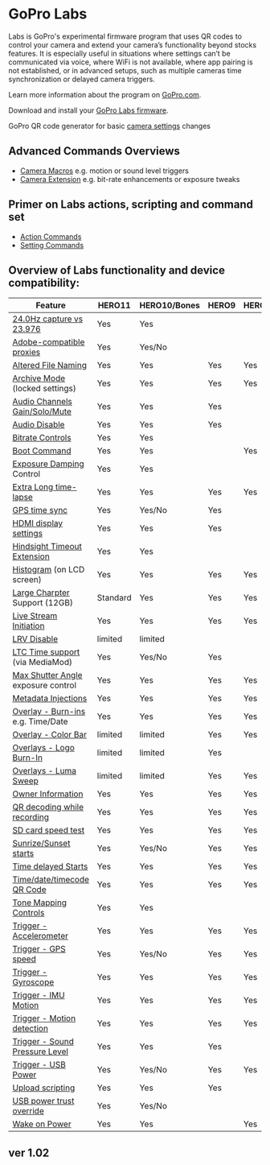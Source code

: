 # GoPro Labs

Labs is GoPro's experimental firmware program that uses QR codes to control your camera and extend your camera’s functionality beyond stocks features. It is especially useful in situations where settings can’t be communicated via voice, where WiFi is not available, where app pairing is not established, or in advanced setups, such as multiple cameras time synchronization or delayed camera triggers.

Learn more information about the program on [GoPro.com](http://www.gopro.com/labs).

Download and install your [GoPro Labs firmware](https://community.gopro.com/s/article/GoPro-Labs).

GoPro QR code generator for basic [camera settings](https://gopro.github.io/labs/control/custom) changes

## Advanced Commands Overviews

- [Camera Macros](https://gopro.github.io/labs/control) e.g. motion or sound level triggers
- [Camera Extension](https://gopro.github.io/labs/control/extensions) e.g. bit-rate enhancements or exposure tweaks

## Primer on Labs actions, scripting and command set

- [Action Commands](https://gopro.github.io/labs/control/actions)
- [Setting Commands](https://gopro.github.io/labs/control/settings)

## Overview of Labs functionality and device compatibility: 

| Feature                                               | HERO11  | HERO10/Bones  | HERO9 | HERO8 | HERO7 | MAX |
|-------------------------------------------------------|---------|---------|-------|-------|-------|-----|
| [24.0Hz capture vs 23.976](https://gopro.github.io/labs/control/extensions)        | Yes     | Yes     |       |       |       |     |
| [Adobe-compatible proxies](https://gopro.github.io/labs/control/proxies)           | Yes     | Yes/No  |       |       |       |     |
| [Altered File Naming](https://gopro.github.io/labs/control/basename)               | Yes     | Yes     | Yes   | Yes   | Yes   | Yes |
| [Archive Mode](https://gopro.github.io/labs/control/archive) (locked settings)     | Yes     | Yes     | Yes   | Yes   | Yes   | Yes |
| [Audio Channels Gain/Solo/Mute](https://gopro.github.io/labs/control/extensions)   | Yes     | Yes     | Yes   |       |       |     |
| [Audio Disable](https://gopro.github.io/labs/control/extensions)                   | Yes     | Yes     | Yes   |       |       |     |
| [Bitrate Controls](https://gopro.github.io/labs/control/extensions)                | Yes     | Yes     |       |       |       |     |
| [Boot Command](https://gopro.github.io/labs/control/extensions)                    | Yes     | Yes     |       | Yes   |       |     |
| [Exposure Damping](https://gopro.github.io/labs/control/extensions) Control        | Yes     | Yes     |       |       |       |     |
| [Extra Long time-lapse](https://gopro.github.io/labs/control/longtimelapse)        | Yes     | Yes     | Yes   | Yes   | Yes   | Yes |
| [GPS time sync](https://gopro.github.io/labs/control/gpssync)                      | Yes     | Yes/No  | Yes   |       |       |     |
| [HDMI display settings](https://gopro.github.io/labs/control/extensions)           | Yes     | Yes     | Yes   |       |       |     |
| [Hindsight Timeout Extension](https://gopro.github.io/labs/control/extensions)     | Yes     | Yes     |       |       |       |     |
| [Histogram](https://gopro.github.io/labs/control/extensions) (on LCD screen)       | Yes     | Yes     | Yes   | Yes   |       |     |
| [Large Charpter](https://gopro.github.io/labs/control/chapters) Support (12GB)     | Standard| Yes     | Yes   | Yes   |       | Yes |
| [Live Stream Initiation](https://gopro.github.io/labs/control/rtmp)                | Yes     | Yes     | Yes   | Yes   |       |     |
| [LRV Disable](https://gopro.github.io/labs/control/extensions)                     | limited | limited |       |       |       |     |
| [LTC Time support](https://gopro.github.io/labs/control/ltc) (via MediaMod)        | Yes     | Yes/No  | Yes   |       |       |     |
| [Max Shutter Angle](https://gopro.github.io/labs/control/maxshut) exposure control | Yes     | Yes     | Yes   | Yes   | Yes   | Yes |
| [Metadata Injections](https://gopro.github.io/labs/control/extensions)             | Yes     | Yes     | Yes   | Yes   | Yes   | Yes |
| [Overlay - Burn-ins](https://gopro.github.io/labs/control/overlays) e.g. Time/Date | Yes     | Yes     | Yes   | Yes   |       |     |
| [Overlay - Color Bar](https://gopro.github.io/labs/control/extensions)             | limited | limited | Yes   | Yes   |       |     |
| [Overlays - Logo Burn-In](https://gopro.github.io/labs/control/logo)               | limited | limited | Yes   |       |       |     |
| [Overlays - Luma Sweep](https://gopro.github.io/labs/control/extensions)           | limited | limited | Yes   | Yes   |       |     |
| [Owner Information](https://gopro.github.io/labs/control/owner)                    | Yes     | Yes     | Yes   | Yes   | Yes   | Yes |
| [QR decoding while recording](https://gopro.github.io/labs/control/extensions)     | Yes     | Yes     | Yes   | Yes   | Yes   | Yes |
| [SD card speed test](https://gopro.github.io/labs/control/extensions)              | Yes     | Yes     | Yes   | Yes   |       |     |
| [Sunrize/Sunset starts](https://gopro.github.io/labs/control/solartimelapse)       | Yes     | Yes/No  | Yes   | Yes   | Yes   | Yes |
| [Time delayed Starts](https://gopro.github.io/labs/control/custom)                 | Yes     | Yes     | Yes   | Yes   | Yes   | Yes |
| [Time/date/timecode QR Code](https://gopro.github.io/labs/control/precisiontime)   | Yes     | Yes     | Yes   | Yes   | Yes   | Yes |
| [Tone Mapping Controls](https://gopro.github.io/labs/control/extensions)           | Yes     | Yes     |       |       |       |     |
| [Trigger - Accelerometer](https://gopro.github.io/labs/control/imutrigger)         | Yes     | Yes     | Yes   | Yes   | Yes   | Yes |
| [Trigger - GPS speed](https://gopro.github.io/labs/control/speedtrigger)           | Yes     | Yes/No  | Yes   | Yes   | Yes   | Yes |
| [Trigger - Gyroscope](https://gopro.github.io/labs/control/imutrigger)             | Yes     | Yes     | Yes   | Yes   | Yes   | Yes |
| [Trigger - IMU Motion](https://gopro.github.io/labs/control/imutrigger)            | Yes     | Yes     | Yes   | Yes   | Yes   | Yes |
| [Trigger - Motion detection](https://gopro.github.io/labs/control/motion)          | Yes     | Yes     | Yes   | Yes   | Yes   | Yes |
| [Trigger - Sound Pressure Level](https://gopro.github.io/labs/control/spltrigger)  | Yes     | Yes     | Yes   |       |       |     |
| [Trigger - USB Power](https://gopro.github.io/labs/control/usb)                    | Yes     | Yes/No  | Yes   | Yes   |       | Yes |
| [Upload scripting](https://gopro.github.io/labs/control/dailytl)                   | Yes     | Yes     | Yes   |       |       |     |
| [USB power trust override](https://gopro.github.io/labs/control/extensions)        | Yes     | Yes/No  |       |       |       |     |
| [Wake on Power](https://gopro.github.io/labs/control/extensions)                   | Yes     | Yes     |       | Yes   |       |     |

## ver 1.02
